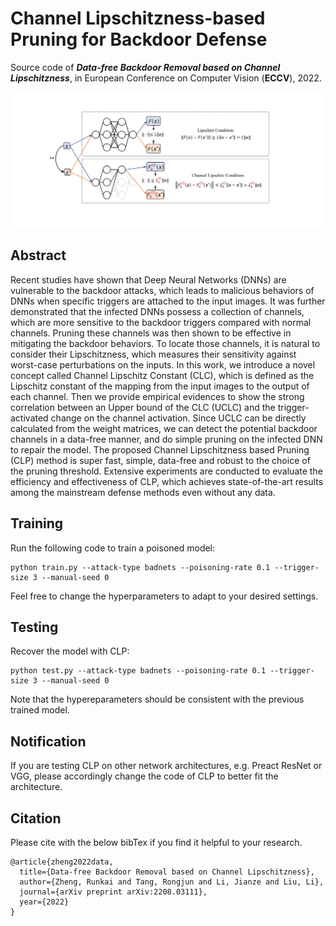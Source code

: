 # Channel Lipschitzness-based Pruning for Backdoor Defense

Source code of ***Data-free Backdoor Removal based on Channel Lipschitzness***, in European Conference on Computer Vision (**ECCV**), 2022.

![](channel-lips.png "illustration of channel lipschitz constant")

## Abstract
Recent studies have shown that Deep Neural Networks (DNNs) are vulnerable to the backdoor attacks, which leads to malicious behaviors of DNNs when specific triggers are attached to the input images. It was further demonstrated that the infected DNNs possess a collection of channels, which are more sensitive to the backdoor triggers compared with normal channels. Pruning these channels was then shown to be effective in mitigating the backdoor behaviors. To locate those channels, it is natural to consider their Lipschitzness, which measures their sensitivity against worst-case perturbations on the inputs. In this work, we introduce a novel concept called Channel Lipschitz Constant (CLC), which is defined as the Lipschitz constant of the mapping from the input images to the output of each channel. Then we provide empirical evidences to show the strong correlation between an Upper bound of the CLC (UCLC) and the trigger-activated change on the channel activation. Since UCLC can be directly calculated from the weight matrices, we can detect the potential backdoor channels in a data-free manner, and do simple pruning on the infected DNN to repair the model. The proposed Channel Lipschitzness based Pruning (CLP) method is super fast, simple, data-free and robust to the choice of the pruning threshold. Extensive experiments are conducted to evaluate the efficiency and effectiveness of CLP, which achieves state-of-the-art results among the mainstream defense methods even without any data.

## Training

Run the following code to train a poisoned model:
```
python train.py --attack-type badnets --poisoning-rate 0.1 --trigger-size 3 --manual-seed 0
```
Feel free to change the hyperparameters to adapt to your desired settings.

## Testing

Recover the model with CLP:
```
python test.py --attack-type badnets --poisoning-rate 0.1 --trigger-size 3 --manual-seed 0
```
Note that the hypereparameters should be consistent with the previous trained model.

## Notification

If you are testing CLP on other network architectures, e.g. Preact ResNet or VGG, please accordingly change the code of CLP to better fit the architecture.

## Citation

Please cite with the below bibTex if you find it helpful to your research.

```
@article{zheng2022data,
  title={Data-free Backdoor Removal based on Channel Lipschitzness},
  author={Zheng, Runkai and Tang, Rongjun and Li, Jianze and Liu, Li},
  journal={arXiv preprint arXiv:2208.03111},
  year={2022}
}
```
